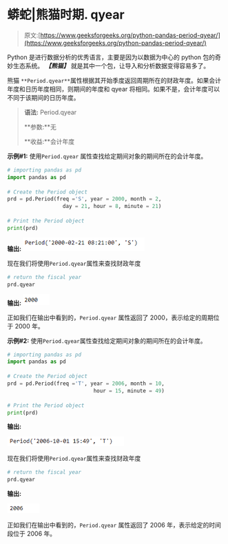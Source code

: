 # 蟒蛇|熊猫时期. qyear

> 原文:[https://www.geeksforgeeks.org/python-pandas-period-qyear/](https://www.geeksforgeeks.org/python-pandas-period-qyear/)

Python 是进行数据分析的优秀语言，主要是因为以数据为中心的 python 包的奇妙生态系统。 ***【熊猫】*** 就是其中一个包，让导入和分析数据变得容易多了。

熊猫 `**Period.qyear**`属性根据其开始季度返回周期所在的财政年度。如果会计年度和日历年度相同，则期间的年度和 qyear 将相同。如果不是，会计年度可以不同于该期间的日历年度。

> **语法:** Period.qyear
> 
> **参数:**无
> 
> **收益:**会计年度

**示例#1:** 使用`Period.qyear` 属性查找给定期间对象的期间所在的会计年度。

```py
# importing pandas as pd
import pandas as pd

# Create the Period object
prd = pd.Period(freq ='S', year = 2000, month = 2,
                  day = 21, hour = 8, minute = 21)

# Print the Period object
print(prd)
```

**输出:**
![](img/b2a6e0631e56e7bc2970f8e7faf169d1.png)

现在我们将使用`Period.qyear`属性来查找财政年度

```py
# return the fiscal year
prd.qyear
```

**输出:**
![](img/324aa83f6cfeee02933e5d120317be8f.png)

正如我们在输出中看到的，`Period.qyear` 属性返回了 2000，表示给定的周期位于 2000 年。

**示例#2:** 使用`Period.qyear`属性查找给定期间对象的期间所在的会计年度。

```py
# importing pandas as pd
import pandas as pd

# Create the Period object
prd = pd.Period(freq ='T', year = 2006, month = 10,
                            hour = 15, minute = 49)

# Print the Period object
print(prd)
```

**输出:**

![](img/68f561dba8f2f27eadb924c51d624034.png)

现在我们将使用`Period.qyear`属性来查找财政年度

```py
# return the fiscal year
prd.qyear
```

**输出:**

![](img/dc69b8480bbe201a33f5316eb3b9948c.png)

正如我们在输出中看到的，`Period.qyear` 属性返回了 2006 年，表示给定的时间段位于 2006 年。
